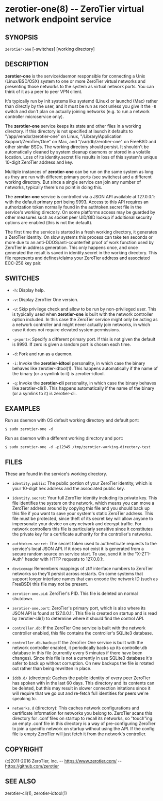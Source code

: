 zerotier-one(8) -- ZeroTier virtual network endpoint service
============================================================

## SYNOPSIS

`zerotier-one` [-switches] [working directory]

## DESCRIPTION

**zerotier-one** is the service/daemon responsible for connecting a Unix (Linux/BSD/OSX) system to one or more ZeroTier virtual networks and presenting those networks to the system as virtual network ports. You can think of it as a peer to peer VPN client.

It's typically run by init systems like systemd (Linux) or launchd (Mac) rather than directly by the user, and it must be run as root unless you give it the `-U` switch and don't plan on actually joining networks (e.g. to run a network controller microservice only).

The **zerotier-one** service keeps its state and other files in a working directory. If this directory is not specified at launch it defaults to "/app/vendor/zerotier-one" on Linux, "/Library/Application Support/ZeroTier/One" on Mac, and "/var/db/zerotier-one" on FreeBSD and other similar BSDs. The working directory should persist. It shouldn't be automatically cleaned by system cleanup daemons or stored in a volatile location. Loss of its identity.secret file results in loss of this system's unique 10-digit ZeroTier address and key.

Multiple instances of **zerotier-one** can be run on the same system as long as they are run with different primary ports (see switches) and a different working directory. But since a single service can join any number of networks, typically there's no point in doing this.

The **zerotier-one** service is controlled via a JSON API available at 127.0.0.1:<primary port> with the default primary port being 9993. Access to this API requires an authorization token normally found in the authtoken.secret file in the service's working directory. On some platforms access may be guarded by other measures such as socket peer UID/GID lookup if additional security options are enabled (this is not the default).

The first time the service is started in a fresh working directory, it generates a ZeroTier identity. On slow systems this process can take ten seconds or more due to an anti-DDOS/anti-counterfeit proof of work function used by ZeroTier in address generation. This only happens once, and once generated the result is saved in identity.secret in the working directory. This file represents and defines/claims your ZeroTier address and associated ECC-256 key pair.

## SWITCHES

 * `-h`:
   Display help.

 * `-v`:
   Display ZeroTier One version.

 * `-U`:
   Skip privilege check and allow to be run by non-privileged user. This is typically used when **zerotier-one** is built with the network controller option included. In this case the ZeroTier service might only be acting as a network controller and might never actually join networks, in which case it does not require elevated system permissions.

 * `-p<port>`:
   Specify a different primary port. If this is not given the default is 9993. If zero is given a random port is chosen each time.

 * `-d`:
   Fork and run as a daemon.

 * `-i`:
   Invoke the **zerotier-idtool** personality, in which case the binary behaves like zerotier-idtool(1). This happens automatically if the name of the binary (or a symlink to it) is zerotier-idtool.

 * `-q`:
   Invoke the **zerotier-cli** personality, in which case the binary behaves like zerotier-cli(1). This happens automatically if the name of the binary (or a symlink to it) is zerotier-cli.

## EXAMPLES

Run as daemon with OS default working directory and default port:

    $ sudo zerotier-one -d

Run as daemon with a different working directory and port:

    $ sudo zerotier-one -d -p12345 /tmp/zerotier-working-directory-test

## FILES

These are found in the service's working directory.

 * `identity.public`:
   The public portion of your ZeroTier identity, which is your 10-digit hex address and the associated public key.

 * `identity.secret`:
   Your full ZeroTier identity including its private key. This file identifies the system on the network, which means you can move a ZeroTier address around by copying this file and you should back up this file if you want to save your system's static ZeroTier address. This file must be protected, since theft of its secret key will allow anyone to impersonate your device on any network and decrypt traffic. For network controllers this file is particularly sensitive since it constitutes the private key for a certificate authority for the controller's networks.

 * `authtoken.secret`:
   The secret token used to authenticate requests to the service's local JSON API. If it does not exist it is generated from a secure random source on service start. To use, send it in the "X-ZT1-Auth" header with HTTP requests to 127.0.0.1:<primary port>.

 * `devicemap`:
   Remembers mappings of zt# interface numbers to ZeroTier networks so they'll persist across restarts. On some systems that support longer interface names that can encode the network ID (such as FreeBSD) this file may not be present.

 * `zerotier-one.pid`:
   ZeroTier's PID. This file is deleted on normal shutdown.

 * `zerotier-one.port`:
   ZeroTier's primary port, which is also where its JSON API is found at 127.0.0.1:<this port>. This file is created on startup and is read by zerotier-cli(1) to determine where it should find the control API.

 * `controller.db`:
   If the ZeroTier One service is built with the network controller enabled, this file contains the controller's SQLite3 database.

 * `controller.db.backup`:
   If the ZeroTier One service is built with the network controller enabled, it periodically backs up its controller.db database in this file (currently every 5 minutes if there have been changes). Since this file is not a currently in use SQLite3 database it's safer to back up without corruption. On new backups the file is rotated out rather than being rewritten in place.

 * `iddb.d/` (directory):
   Caches the public identity of every peer ZeroTier has spoken with in the last 60 days. This directory and its contents can be deleted, but this may result in slower connection initations since it will require that we go out and re-fetch full identities for peers we're speaking to.

 * `networks.d` (directory):
   This caches network configurations and certificate information for networks you belong to. ZeroTier scans this directory for <network ID>.conf files on startup to recall its networks, so "touch"ing an empty <network ID>.conf file in this directory is a way of pre-configuring ZeroTier to join a specific network on startup without using the API. If the config file is empty ZeroTIer will just fetch it from the network's controller.

## COPYRIGHT

(c)2011-2016 ZeroTier, Inc. -- https://www.zerotier.com/ -- https://github.com/zerotier

## SEE ALSO

zerotier-cli(1), zerotier-idtool(1)

